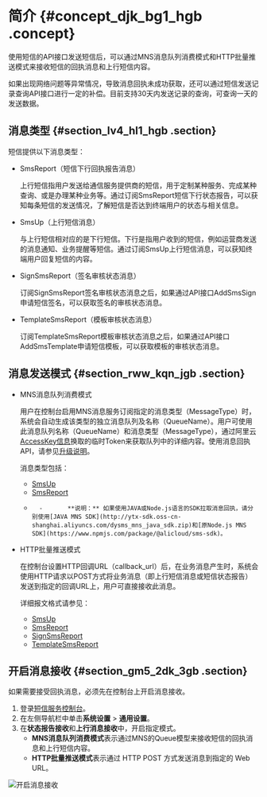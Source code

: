 # 简介 {#concept_djk_bg1_hgb .concept}

使用短信的API接口发送短信后，可以通过MNS消息队列消费模式和HTTP批量推送模式来接收短信的回执消息和上行短信内容。

如果出现网络问题等异常情况，导致消息回执未成功获取，还可以通过短信发送记录查询API接口进行一定的补偿。目前支持30天内发送记录的查询，可查询一天的发送数据。

## 消息类型 {#section_lv4_hl1_hgb .section}

短信提供以下消息类型：

-   SmsReport（短信下行回执报告消息）

    上行短信指用户发送给通信服务提供商的短信，用于定制某种服务、完成某种查询、或是办理某种业务等。通过订阅SmsReport短信下行状态报告，可以获知每条短信的发送情况，了解短信是否达到终端用户的状态与相关信息。

-   SmsUp（上行短信消息）

    与上行短信相对应的是下行短信。下行是指用户收到的短信，例如运营商发送的消息通知、业务提醒等短信。通过订阅SmsUp上行短信消息，可以获知终端用户回复短信的内容。

-   SignSmsReport（签名审核状态消息）

    订阅SignSmsReport签名审核状态消息之后，如果通过API接口AddSmsSign申请短信签名，可以获取签名的审核状态消息。

-   TemplateSmsReport（模板审核状态消息）

    订阅TemplateSmsReport模板审核状态消息之后，如果通过API接口AddSmsTemplate申请短信模板，可以获取模板的审核状态消息。


## 消息发送模式 {#section_rww_kqn_jgb .section}

-   MNS消息队列消费模式

    用户在控制台启用MNS消息服务订阅指定的消息类型（MessageType）时，系统会自动生成该类型的独立消息队列及名称（QueueName）。用户可使用此消息队列名称（QueueName）和消息类型（MessageType），通过阿里云[AccessKey信息](https://usercenter.console.aliyun.com/#/manage/ak)换取的临时Token来获取队列中的详细内容。使用消息回执API，请参见[升级说明](../../../../cn.zh-CN/SDK参考（新版）/升级消息回执API/升级说明.md)。

    消息类型包括：

    -   [SmsUp](cn.zh-CN/API参考/回执消息/MNS消息队列消费模式/SmsUp.md)
    -   [SmsReport](cn.zh-CN/API参考/回执消息/MNS消息队列消费模式/SmsReport.md)
    -       -       **说明：** 如果使用JAVA或Node.js语言的SDK拉取消息回执，请分别使用[JAVA MNS SDK](http://ytx-sdk.oss-cn-shanghai.aliyuncs.com/dysms_mns_java_sdk.zip)和[原Node.js MNS SDK](https://www.npmjs.com/package/@alicloud/sms-sdk)。

-   HTTP批量推送模式

    在控制台设置HTTP回调URL（callback\_url）后，在业务消息产生时，系统会使用HTTP请求以POST方式将业务消息（即上行短信消息或短信状态报告）发送到指定的回调URL上，用户可直接接收此消息。

    详细报文格式请参见：

    -   [SmsUp](cn.zh-CN/API参考/回执消息/HTTP批量推送模式/SmsUp.md)
    -   [SmsReport](cn.zh-CN/API参考/回执消息/HTTP批量推送模式/SmsReport.md)
    -   [SignSmsReport](cn.zh-CN/API参考/回执消息/模板和签名申请状态回执/SignSmsReport.md#)
    -   [TemplateSmsReport](cn.zh-CN/API参考/回执消息/模板和签名申请状态回执/TemplateSmsReport.md#)

## 开启消息接收 {#section_gm5_2dk_3gb .section}

如果需要接受回执消息，必须先在控制台上开启消息接收。

1.  登录[短信服务控制台](https://dysms.console.aliyun.com/dysms.htm)。
2.  在左侧导航栏中单击**系统设置** \> **通用设置**。
3.  在**状态报告接收**和**上行消息接收**中，开启指定模式。
    -   **MNS消息队列消费模式**表示通过MNS的Queue模型来接收短信的回执消息和上行短信内容。
    -   **HTTP批量推送模式**表示通过 HTTP POST 方式发送消息到指定的 Web URL。

![开启消息接收](http://static-aliyun-doc.oss-cn-hangzhou.aliyuncs.com/assets/img/84971/156526684735994_zh-CN.png)

